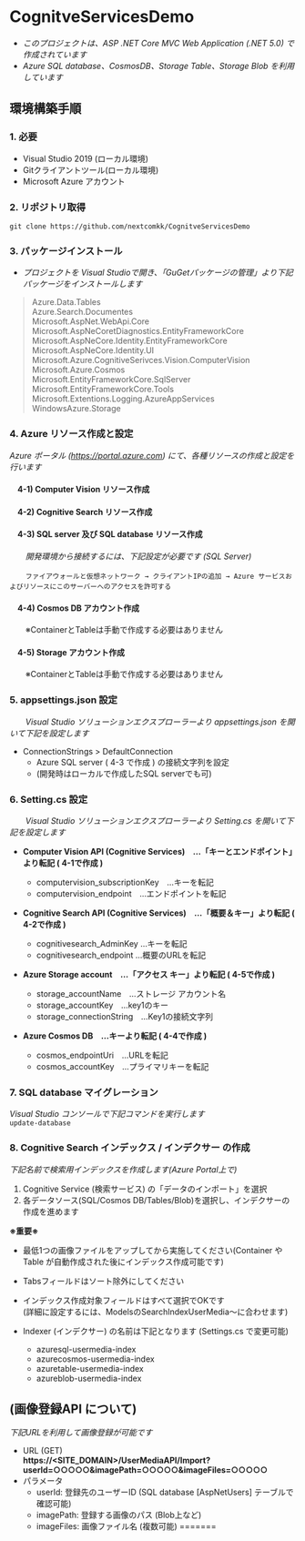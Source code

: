 # CognitveServicesDemo

- *このプロジェクトは、ASP .NET Core MVC Web Application (.NET 5.0) で作成されています*
- *Azure SQL database、CosmosDB、Storage Table、Storage Blob を利用しています*

## 環境構築手順

### 1. **必要**
- Visual Studio 2019 (ローカル環境)
- Gitクライアントツール(ローカル環境)
- Microsoft Azure アカウント

### 2. **リポジトリ取得**
`git clone https://github.com/nextcomkk/CognitveServicesDemo`

### 3. **パッケージインストール**

- *プロジェクトを Visual Studioで開き、「GuGetパッケージの管理」より下記パッケージをインストールします*

> Azure.Data.Tables  
> Azure.Search.Documentes  
> Microsoft.AspNet.WebApi.Core  
> Microsoft.AspNeCoretDiagnostics.EntityFrameworkCore  
> Microsoft.AspNeCore.Identity.EntityFrameworkCore  
> Microsoft.AspNeCore.Identity.UI  
> Microsoft.Azure.CognitiveSerivces.Vision.ComputerVision  
> Microsoft.Azure.Cosmos  
> Microsoft.EntityFrameworkCore.SqlServer  
> Microsoft.EntityFrameworkCore.Tools  
> Microsoft.Extentions.Logging.AzureAppServices  
> WindowsAzure.Storage  


### 4. **Azure リソース作成と設定**


*Azure ポータル (https://portal.azure.com) にて、各種リソースの作成と設定を行います*

#### 　4-1) Computer Vision リソース作成


#### 　4-2) Cognitive Search リソース作成


#### 　4-3) SQL server 及び SQL database リソース作成

　　*開発環境から接続するには、下記設定が必要です (SQL Server)*  
  
　　`ファイアウォールと仮想ネットワーク → クライアントIPの追加 → Azure サービスおよびリソースにこのサーバーへのアクセスを許可する`

#### 　4-4) Cosmos DB アカウント作成
　　※ContainerとTableは手動で作成する必要はありません

#### 　4-5) Storage アカウント作成
　　※ContainerとTableは手動で作成する必要はありません

### 5. **appsettings.json 設定**
　　*Visual Studio ソリューションエクスプローラーより appsettings.json を開いて下記を設定します*

- ConnectionStrings > DefaultConnection  
	- Azure SQL server ( 4-3 で作成 ) の接続文字列を設定  
	- (開発時はローカルで作成したSQL serverでも可)  

### 6. **Setting.cs 設定**
　　*Visual Studio ソリューションエクスプローラーより Setting.cs を開いて下記を設定します*  

- **Computer Vision API (Cognitive Services)　…「キーとエンドポイント」より転記 ( 4-1で作成 )**  
	- computervision_subscriptionKey　…キーを転記
	- computervision_endpoint　…エンドポイントを転記

- **Cognitive Search API (Cognitive Services)　…「概要＆キー」より転記 ( 4-2で作成 )**  
	- cognitivesearch_AdminKey  …キーを転記
	- cognitivesearch_endpoint  …概要のURLを転記

- **Azure Storage account　…「アクセス キー」より転記 ( 4-5で作成 )**  
	- storage_accountName　…ストレージ アカウント名
	- storage_accountKey　…key1のキー
	- storage_connectionString　…Key1の接続文字列

- **Azure Cosmos DB　…キーより転記 ( 4-4で作成 )**
	- cosmos_endpointUri　…URLを転記
	- cosmos_accountKey　…プライマリキーを転記


### 7. **SQL database マイグレーション**

*Visual Studio コンソールで下記コマンドを実行します*  
`update-database`


### 8. **Cognitive Search インデックス / インデクサー の作成**

*下記名前で検索用インデックスを作成します(Azure Portal上で)*  

1. Cognitive Service (検索サービス) の「データのインポート」を選択
2. 各データソース(SQL/Cosmos DB/Tables/Blob)を選択し、インデクサーの作成を進めます

**※重要※**  
- 最低1つの画像ファイルをアップしてから実施してください(Container や Table が自動作成された後にインデックス作成可能です)	
- Tabsフィールドはソート除外にしてください
- インデックス作成対象フィールドはすべて選択でOKです  
  (詳細に設定するには、ModelsのSearchIndexUserMedia～に合わせます)

- Indexer (インデクサー) の名前は下記となります (Settings.cs で変更可能)
	- azuresql-usermedia-index
	- azurecosmos-usermedia-index  
	- azuretable-usermedia-index  
	- azureblob-usermedia-index  

## (画像登録API について)  
*下記URLを利用して画像登録が可能です*

- URL (GET)  
**https://<SITE_DOMAIN>/UserMediaAPI/Import?userId=○○○○○&imagePath=○○○○○&imageFiles=○○○○○**  
- パラメータ
	- userId: 登録先のユーザーID (SQL database [AspNetUsers] テーブルで確認可能)
	- imagePath: 登録する画像のパス (Blob上など)
	- imageFiles: 画像ファイル名 (複数可能)
=======
